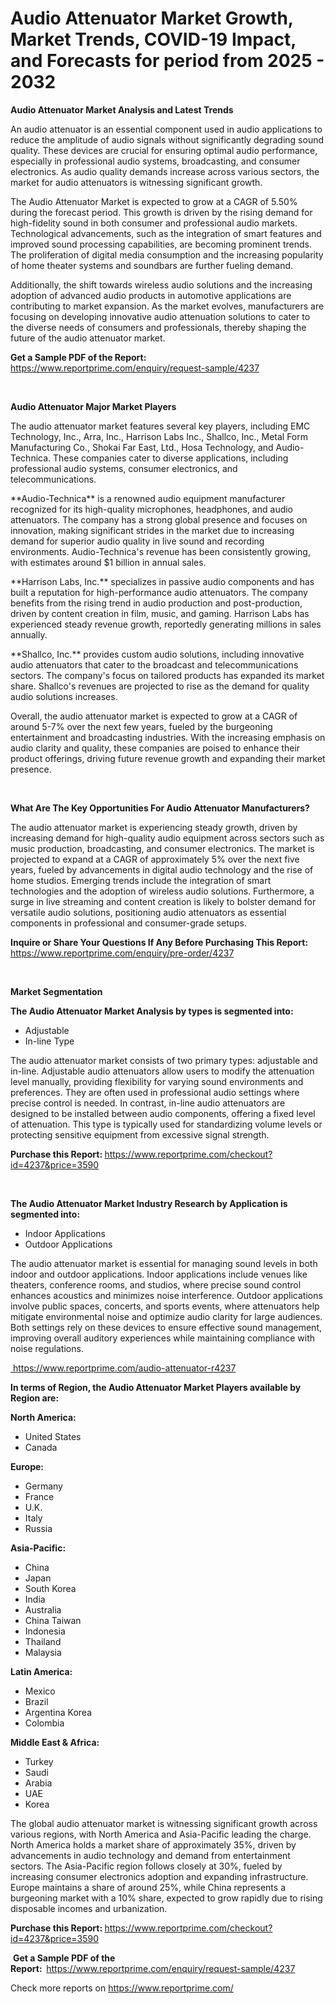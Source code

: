 <p><h1>Audio Attenuator Market Growth, Market Trends, COVID-19 Impact, and Forecasts for period from 2025 - 2032</h1></p><p><strong>Audio Attenuator Market Analysis and Latest Trends</strong></p>
<p><p>An audio attenuator is an essential component used in audio applications to reduce the amplitude of audio signals without significantly degrading sound quality. These devices are crucial for ensuring optimal audio performance, especially in professional audio systems, broadcasting, and consumer electronics. As audio quality demands increase across various sectors, the market for audio attenuators is witnessing significant growth.</p><p>The Audio Attenuator Market is expected to grow at a CAGR of 5.50% during the forecast period. This growth is driven by the rising demand for high-fidelity sound in both consumer and professional audio markets. Technological advancements, such as the integration of smart features and improved sound processing capabilities, are becoming prominent trends. The proliferation of digital media consumption and the increasing popularity of home theater systems and soundbars are further fueling demand.</p><p>Additionally, the shift towards wireless audio solutions and the increasing adoption of advanced audio products in automotive applications are contributing to market expansion. As the market evolves, manufacturers are focusing on developing innovative audio attenuation solutions to cater to the diverse needs of consumers and professionals, thereby shaping the future of the audio attenuator market.</p></p>
<p><strong>Get a Sample PDF of the Report:&nbsp;</strong> <a href="https://www.reportprime.com/enquiry/request-sample/4237?utm_campaign=3128&utm_medium=2&utm_source=Github&utm_content=ia&utm_term=19032025&utm_id=audio-attenuator">https://www.reportprime.com/enquiry/request-sample/4237</a></p>
<p>&nbsp;</p>
<p><strong>Audio Attenuator Major Market Players</strong></p>
<p><p>The audio attenuator market features several key players, including EMC Technology, Inc., Arra, Inc., Harrison Labs Inc., Shallco, Inc., Metal Form Manufacturing Co., Shokai Far East, Ltd., Hosa Technology, and Audio-Technica. These companies cater to diverse applications, including professional audio systems, consumer electronics, and telecommunications.</p><p>**Audio-Technica** is a renowned audio equipment manufacturer recognized for its high-quality microphones, headphones, and audio attenuators. The company has a strong global presence and focuses on innovation, making significant strides in the market due to increasing demand for superior audio quality in live sound and recording environments. Audio-Technica's revenue has been consistently growing, with estimates around $1 billion in annual sales.</p><p>**Harrison Labs, Inc.** specializes in passive audio components and has built a reputation for high-performance audio attenuators. The company benefits from the rising trend in audio production and post-production, driven by content creation in film, music, and gaming. Harrison Labs has experienced steady revenue growth, reportedly generating millions in sales annually.</p><p>**Shallco, Inc.** provides custom audio solutions, including innovative audio attenuators that cater to the broadcast and telecommunications sectors. The company's focus on tailored products has expanded its market share. Shallco's revenues are projected to rise as the demand for quality audio solutions increases.</p><p>Overall, the audio attenuator market is expected to grow at a CAGR of around 5-7% over the next few years, fueled by the burgeoning entertainment and broadcasting industries. With the increasing emphasis on audio clarity and quality, these companies are poised to enhance their product offerings, driving future revenue growth and expanding their market presence.</p></p>
<p>&nbsp;</p>
<p><strong>What Are The Key Opportunities For Audio Attenuator Manufacturers?</strong></p>
<p><p>The audio attenuator market is experiencing steady growth, driven by increasing demand for high-quality audio equipment across sectors such as music production, broadcasting, and consumer electronics. The market is projected to expand at a CAGR of approximately 5% over the next five years, fueled by advancements in digital audio technology and the rise of home studios. Emerging trends include the integration of smart technologies and the adoption of wireless audio solutions. Furthermore, a surge in live streaming and content creation is likely to bolster demand for versatile audio solutions, positioning audio attenuators as essential components in professional and consumer-grade setups.</p></p>
<p><strong>Inquire or Share Your Questions If Any Before Purchasing This Report:</strong> <a href="https://www.reportprime.com/enquiry/pre-order/4237?utm_campaign=3128&utm_medium=2&utm_source=Github&utm_content=ia&utm_term=19032025&utm_id=audio-attenuator">https://www.reportprime.com/enquiry/pre-order/4237</a></p>
<p>&nbsp;</p>
<p><strong>Market Segmentation</strong></p>
<p><strong>The Audio Attenuator Market Analysis by types is segmented into:</strong></p>
<p><ul><li>Adjustable</li><li>In-line Type</li></ul></p>
<p><p>The audio attenuator market consists of two primary types: adjustable and in-line. Adjustable audio attenuators allow users to modify the attenuation level manually, providing flexibility for varying sound environments and preferences. They are often used in professional audio settings where precise control is needed. In contrast, in-line audio attenuators are designed to be installed between audio components, offering a fixed level of attenuation. This type is typically used for standardizing volume levels or protecting sensitive equipment from excessive signal strength.</p></p>
<p><strong>Purchase this Report:&nbsp;</strong><a href="https://www.reportprime.com/checkout?id=4237&price=3590&utm_campaign=3128&utm_medium=2&utm_source=Github&utm_content=ia&utm_term=19032025&utm_id=audio-attenuator">https://www.reportprime.com/checkout?id=4237&price=3590</a></p>
<p>&nbsp;</p>
<p><strong>The Audio Attenuator Market Industry Research by Application is segmented into:</strong></p>
<p><ul><li>Indoor Applications</li><li>Outdoor Applications</li></ul></p>
<p><p>The audio attenuator market is essential for managing sound levels in both indoor and outdoor applications. Indoor applications include venues like theaters, conference rooms, and studios, where precise sound control enhances acoustics and minimizes noise interference. Outdoor applications involve public spaces, concerts, and sports events, where attenuators help mitigate environmental noise and optimize audio clarity for large audiences. Both settings rely on these devices to ensure effective sound management, improving overall auditory experiences while maintaining compliance with noise regulations.</p></p>
<p><a href="https://www.reportprime.com/audio-attenuator-r4237?utm_campaign=3128&utm_medium=2&utm_source=Github&utm_content=ia&utm_term=19032025&utm_id=audio-attenuator">&nbsp;https://www.reportprime.com/audio-attenuator-r4237</a></p>
<p><strong>In terms of Region, the Audio Attenuator Market Players available by Region are:</strong></p>
<p>
    <p> <strong> North America: </strong>
        <ul>
            <li>United States</li>
            <li>Canada</li>
        </ul>
        </p> 
    <p> <strong> Europe: </strong>
        <ul>
            <li>Germany</li>
            <li>France</li>
            <li>U.K.</li>
            <li>Italy</li>
            <li>Russia</li>
        </ul>
        </p> 
    <p> <strong> Asia-Pacific: </strong>
        <ul>
            <li>China</li>
            <li>Japan</li>
            <li>South Korea</li>
            <li>India</li>
            <li>Australia</li>
            <li>China Taiwan</li>
            <li>Indonesia</li>
            <li>Thailand</li>
            <li>Malaysia</li>
        </ul>
        </p> 
    <p> <strong> Latin America: </strong>
        <ul>
            <li>Mexico</li>
            <li>Brazil</li>
            <li>Argentina Korea</li>
            <li>Colombia</li>
        </ul>
        </p> 
    <p> <strong> Middle East & Africa: </strong>
        <ul>
            <li>Turkey</li>
            <li>Saudi</li>
            <li>Arabia</li>
            <li>UAE</li>
            <li>Korea</li>
        </ul>
    </p>
    </p>
<p><p>The global audio attenuator market is witnessing significant growth across various regions, with North America and Asia-Pacific leading the charge. North America holds a market share of approximately 35%, driven by advancements in audio technology and demand from entertainment sectors. The Asia-Pacific region follows closely at 30%, fueled by increasing consumer electronics adoption and expanding infrastructure. Europe maintains a share of around 25%, while China represents a burgeoning market with a 10% share, expected to grow rapidly due to rising disposable incomes and urbanization.</p></p>
<p><strong>Purchase this Report: </strong><a href="https://www.reportprime.com/checkout?id=4237&price=3590&utm_campaign=3128&utm_medium=2&utm_source=Github&utm_content=ia&utm_term=19032025&utm_id=audio-attenuator">https://www.reportprime.com/checkout?id=4237&price=3590</a></p>
<p>&nbsp;<strong>Get a Sample PDF of the Report:&nbsp;&nbsp;</strong><a href="https://www.reportprime.com/enquiry/request-sample/4237?utm_campaign=3128&utm_medium=2&utm_source=Github&utm_content=ia&utm_term=19032025&utm_id=audio-attenuator">https://www.reportprime.com/enquiry/request-sample/4237</a></p>
<p><strong></strong></p>
<p>Check more reports on <a href="https://www.reportprime.com/?utm_campaign=3128&utm_medium=2&utm_source=Github&utm_content=ia&utm_term=19032025&utm_id=audio-attenuator">https://www.reportprime.com/</a></p>